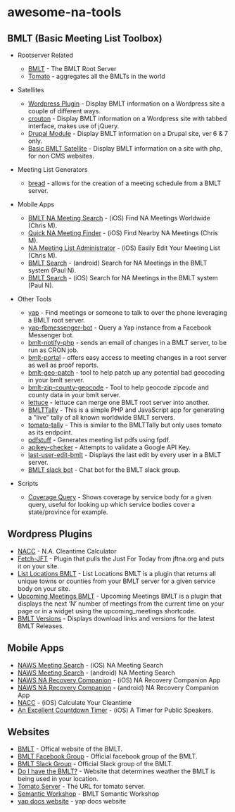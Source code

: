 # awesome-na-tools

## BMLT (Basic Meeting List Toolbox)

- Rootserver Related
  - [BMLT](https://github.com/LittleGreenViper/BMLT-Root-Server.git) - The BMLT Root Server
  - [Tomato](https://github.com/bmlt-enabled/tomato.git) - aggregates all the BMLTs in the world

- Satellites
  - [Wordpress Plugin](https://wordpress.org/plugins/bmlt-wordpress-satellite-plugin/) - Display BMLT information on a Wordpress site a couple of different ways.
  - [crouton](https://wordpress.org/plugins/crouton/) - Display BMLT information on a Wordpress site with tabbed interface, makes use of jQuery.
  - [Drupal Module](https://bmlt.app/satellites/cms-plugins/drupal/) - Display BMLT information on a Drupal site, ver 6 & 7 only.
  - [Basic BMLT Satellite](https://bmlt.app/satellites/standalone/) - Display BMLT information on a site with php, for non CMS websites.
  
- Meeting List Generators
  - [bread](https://wordpress.org/plugins/bread/) - allows for the creation of a meeting schedule from a BMLT server.

- Mobile Apps
  - [BMLT NA Meeting Search](https://itunes.apple.com/us/app/bmlt-na-meeting-search/id1278671593) - (iOS) Find NA Meetings Worldwide (Chris M).
  - [Quick NA Meeting Finder](https://itunes.apple.com/us/app/quick-na-meeting-finder/id1195365712) - (iOS) Find Nearby NA Meetings (Chris M).
  - [NA Meeting List Administrator](https://itunes.apple.com/us/app/na-meeting-list-administrator/id1198601446) - (iOS) Easily Edit Your Meeting List (Chris M).
  - [BMLT Search](https://play.google.com/store/apps/details?id=ie.nasouth.bmltsearch&hl=en_US) - (android) Search for NA Meetings in the BMLT system (Paul N).
  - [BMLT Search](https://itunes.apple.com/us/app/bmlt-search/id1370165741?mt=8) - (iOS) Search for NA Meetings in the BMLT system (Paul N).

- Other Tools
  - [yap](https://github.com/bmlt-enabled/yap.git) - Find meetings or someone to talk to over the phone leveraging a BMLT root server.
  - [yap-fbmessenger-bot](https://github.com/bmlt-enabled/lettuce.git) - Query a Yap instance from a Facebook Messenger bot.
  - [bmlt-notify-php](https://github.com/bmlt-enabled/bmlt-notify-php.git) - sends an email of changes in a BMLT server, to be run as CRON job.
  - [bmlt-portal](https://github.com/bmlt-enabled/bmlt-portal.git) - offers easy access to meeting changes in a root server as well as proof reports.
  - [bmlt-geo-patch](https://github.com/bmlt-enabled/bmlt-geo-patch.git) - tool to help patch up any potential bad geocoding in your bmlt server.
  - [bmlt-zip-county-geocode](https://github.com/bmlt-enabled/bmlt-zip-county-geocode.git) - Tool to help geocode zipcode and county data in your bmlt server.
  - [lettuce](https://github.com/bmlt-enabled/lettuce.git) - lettuce can merge one BMLT root server into another.
  - [BMLTTally](https://github.com/LittleGreenViper/BMLTTally.git) - This is a simple PHP and JavaScript app for generating a "live" tally of all known worldwide BMLT servers.
  - [tomato-tally](https://github.com/bmlt-enabled/tomato-tally.git) - This is similar to the BMLTTally but only uses tomato as its endpoint.
  - [pdfstuff](https://github.com/LittleGreenViper/pdfstuff.git) - Generates meeting list pdfs using fpdf.
  - [apikey-checker](https://github.com/pjaudiomv/apikey-checker.git) - Attempts to validate a Google API Key.
  - [last-user-edit-bmlt](https://github.com/bmlt-enabled/last-user-edit-bmlt.git) - Displays the last edit by every user in a BMLT server.
  - [BMLT slack bot](https://github.com/bmlt-enabled/fortyseven.git) - Chat bot for the BMLT slack group.
 
- Scripts
  - [Coverage Query](https://codepen.io/radius314/pen/Jqgbyg) - Shows coverage by service body for a given query, useful for looking up which service bodies cover a state/province for example.

## Wordpress Plugins

- [NACC](https://wordpress.org/plugins/nacc-wordpress-plugin/) - N.A. Cleantime Calculator
- [Fetch-JFT](https://wordpress.org/plugins/fetch-jft/) - Plugin that pulls the Just For Today from jftna.org and puts it on your site.
- [List Locations BMLT](https://wordpress.org/plugins/list-locations-bmlt/) - List Locations BMLT is a plugin that returns all unique towns or counties from your BMLT server for a given service body on your site.
- [Upcoming Meetings BMLT](https://wordpress.org/plugins/upcoming-meetings-bmlt/) - Upcoming Meetings BMLT is a plugin that displays the next ‘N’ number of meetings from the current time on your page or in a widget using the upcoming_meetings shortcode.
- [BMLT Versions](https://github.com/bmlt-enabled/bmlt-versions.git) - Displays download links and versions for the latest BMLT Releases.

## Mobile Apps

- [NAWS Meeting Search](https://itunes.apple.com/us/app/na-meeting-search/id627643748) - (iOS) NA Meeting Search
- [NAWS Meeting Search](https://play.google.com/store/apps/details?id=org.na.naapp&hl=en_US) - (android) NA Meeting Search
- [NAWS NA Recovery Companion](https://itunes.apple.com/us/app/na-recovery-companion/id1067941286) - (iOS) NA Recovery Companion App
- [NAWS NA Recovery Companion](https://play.google.com/store/apps/details?id=com.ionicframework.myapp349179) - (android) NA Recovery Companion App
- [NACC](https://itunes.apple.com/us/app/nacc/id452299196) - (iOS) Calculate Your Cleantime
- [An Excellent Countdown Timer](https://itunes.apple.com/us/app/an-excellent-countdown-timer/id1244827875) - (iOS) A Timer for Public Speakers.

## Websites

 - [BMLT](https://bmlt.app/) - Offical website of the BMLT.
 - [BMLT Facebook Group](https://www.facebook.com/groups/bmltapp/) - Official facebook group of the BMLT.
 - [BMLT Slack Group](https://bmlt.slack.com/) - Official Slack group of the BMLT.
 - [Do I have the BMLT?](https://www.doihavethebmlt.org/) - Website that determines weather the BMLT is being used in your location.
 - [Tomato Server](https://tomato.na-bmlt.org/main_server/) - The URL for tomato server.
 - [Semantic Workshop](https://bmlt.bmlt.app/workshop/) - BMLT Semantic Workshop
 - [yap docs website](https://yap.bmlt.app) - yap docs website
 
